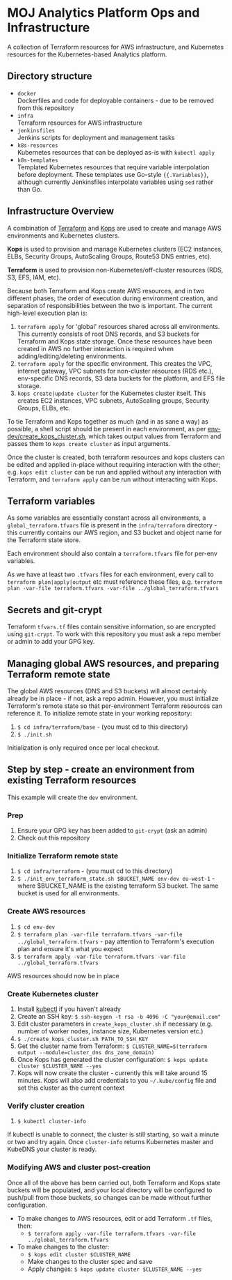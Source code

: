 # MOJ Analytics Platform Ops and Infrastructure

A collection of Terraform resources for AWS infrastructure, and Kubernetes resources for the Kubernetes-based Analytics platform.

## Directory structure

* `docker`  
Dockerfiles and code for deployable containers - due to be removed from this repository
* `infra`  
Terraform resources for AWS infrastructure
* `jenkinsfiles`  
Jenkins scripts for deployment and management tasks
* `k8s-resources`  
Kubernetes resources that can be deployed as-is with `kubectl apply`
* `k8s-templates`  
Templated Kubernetes resources that require variable interpolation before deployment. These templates use Go-style `{{.Variables}}`, although currently Jenkinsfiles interpolate variables using `sed` rather than Go.

## Infrastructure Overview

A combination of [Terraform](https://www.terraform.io) and [Kops](https://github.com/kubernetes/kops) are used to create and manage AWS environments and Kubernetes clusters.

**Kops** is used to provision and manage Kubernetes clusters (EC2 instances, ELBs, Security Groups, AutoScaling Groups, Route53 DNS entries, etc).

**Terraform** is used to provision non-Kubernetes/off-cluster resources (RDS, S3, EFS, IAM, etc).

Because both Terraform and Kops create AWS resources, and in two different phases, the order of execution during environment creation, and separation of responsibilities between the two is important. The current high-level execution plan is:

1. `terraform apply` for 'global' resources shared across all environments. This currently consists of root DNS records, and S3 buckets for Terraform and Kops state storage. Once these resources have been created in AWS no further interaction is required when adding/editing/deleting environments.
2. `terraform apply` for the specific environment. This creates the VPC, internet gateway, VPC subnets for non-cluster resources (RDS etc.), env-specific DNS records, S3 data buckets for the platform, and EFS file storage.
3. `kops create|update cluster` for the Kubernetes cluster itself. This creates EC2 instances, VPC subnets, AutoScaling groups, Security Groups, ELBs, etc.

To tie Terraform and Kops together as much (and in as sane a way) as possible, a shell script should be present in each environment, as per [env-dev/create_kops_cluster.sh](https://github.com/ministryofjustice/analytics-qnd-ops/blob/master/infra/terraform/env-dev/create_kops_cluster.sh), which takes output values from Terraform and passes them to `kops create cluster` as input arguments.

Once the cluster is created, both terraform resources and kops clusters can be edited and applied in-place without requiring interaction with the other; e.g. `kops edit cluster` can be run and applied without any interaction with Terraform, and `terraform apply` can be run without interacting with Kops.

## Terraform variables

As some variables are essentially constant across all environments, a `global_terraform.tfvars` file is present in the `infra/terraform` directory - this currently contains our AWS region, and S3 bucket and object name for the Terraform state store.

Each environment should also contain a `terraform.tfvars` file for per-env variables.

As we have at least two `.tfvars` files for each environment, every call to `terraform plan|apply|output` etc must reference these files, e.g. `terraform plan -var-file terraform.tfvars -var-file ../global_terraform.tfvars`

## Secrets and git-crypt

Terraform `tfvars.tf` files contain sensitive information, so are encrypted using `git-crypt`. To work with this repository you must ask a repo member or admin to add your GPG key.

## Managing global AWS resources, and preparing Terraform remote state

The global AWS resources (DNS and S3 buckets) will almost certainly already be in place - if not, ask a repo admin. However, you must initialize Terraform's remote state so that per-environment Terraform resources can reference it. To initialize remote state in your working repository:

1. `$ cd infra/terraform/base` - (you must cd to this directory)
2. `$ ./init.sh`

Initialization is only required once per local checkout.



## Step by step - create an environment from existing Terraform resources

This example will create the `dev` environment.

### Prep

1. Ensure your GPG key has been added to `git-crypt` (ask an admin)
2. Check out this repository

### Initialize Terraform remote state

1. `$ cd infra/terraform` - (you must cd to this directory)
2. `$ ./init_env_terraform_state.sh $BUCKET_NAME env-dev eu-west-1` - where $BUCKET_NAME is the existing terraform S3 bucket. The same bucket is used for all environments.

### Create AWS resources

1. `$ cd env-dev`
2. `$ terraform plan -var-file terraform.tfvars -var-file ../global_terraform.tfvars` - pay attention to Terraform's execution plan and ensure it's what you expect
3. `$ terraform apply -var-file terraform.tfvars -var-file ../global_terraform.tfvars`

AWS resources should now be in place

### Create Kubernetes cluster

1. Install [kubectl](https://kubernetes.io/docs/user-guide/prereqs/) if you haven't already
2. Create an SSH key: `$ ssh-keygen -t rsa -b 4096 -C "your@email.com"`
3. Edit cluster parameters in `create_kops_cluster.sh` if necessary (e.g. number of worker nodes, instance size, Kubernetes version etc.)
4. `$ ./create_kops_cluster.sh PATH_TO_SSH_KEY`
5. Get the cluster name from Terraform: `$ CLUSTER_NAME=$(terraform output --module=cluster_dns dns_zone_domain)`
6. Once Kops has generated the cluster configuration: `$ kops update cluster $CLUSTER_NAME --yes`
7. Kops will now create the cluster - currently this will take around 15 minutes. Kops will also add credentials to you `~/.kube/config` file and set this cluster as the current context

### Verify cluster creation
1. `$ kubectl cluster-info`

If kubectl is unable to connect, the cluster is still starting, so wait a minute or two and try again. Once `cluster-info` returns Kubernetes master and KubeDNS your cluster is ready.

### Modifying AWS and cluster post-creation
Once all of the above has been carried out, both Terraform and Kops state buckets will be populated, and your local directory will be configured to push/pull from those buckets, so changes can be made without further configuration.

* To make changes to AWS resources, edit or add Terraform `.tf` files, then:  
  * `$ terraform apply -var-file terraform.tfvars -var-file ../global_terraform.tfvars`
* To make changes to the cluster:  
  * `$ kops edit cluster $CLUSTER_NAME`
  * Make changes to the cluster spec and save
  * Apply changes: `$ kops update cluster $CLUSTER_NAME --yes`